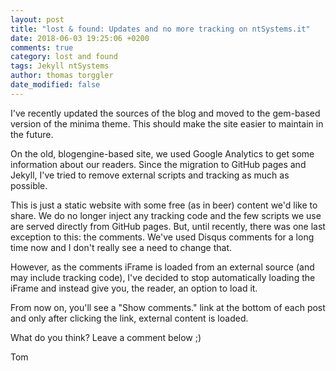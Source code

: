 ```yaml
---
layout: post
title: "lost & found: Updates and no more tracking on ntSystems.it"
date: 2018-06-03 19:25:06 +0200
comments: true
category: lost and found
tags: Jekyll ntSystems
author: thomas torggler
date_modified: false
---
```


I've recently updated the sources of the blog and moved to the gem-based version of the minima theme. This should make the site easier to maintain in the future.

<!-- more -->

On the old, blogengine-based site, we used Google Analytics to get some information about our readers.  Since the migration to GitHub pages and Jekyll, I've tried to remove external scripts and tracking as much as possible.

This is just a static website with some free (as in beer) content we'd like to share. We do no longer inject any tracking code and the few scripts we use are served directly from GitHub pages. But, until recently, there was one last exception to this: the comments. We've used Disqus comments for a long time now and I don't really see a need to change that. 

However, as the comments iFrame is loaded from an external source (and may include tracking code), I've decided to stop automatically loading the iFrame and instead give you, the reader, an option to load it.

From now on, you'll see a "Show comments." link at the bottom of each post and only after clicking the link, external content is loaded.

What do you think? Leave a comment below ;)

Tom